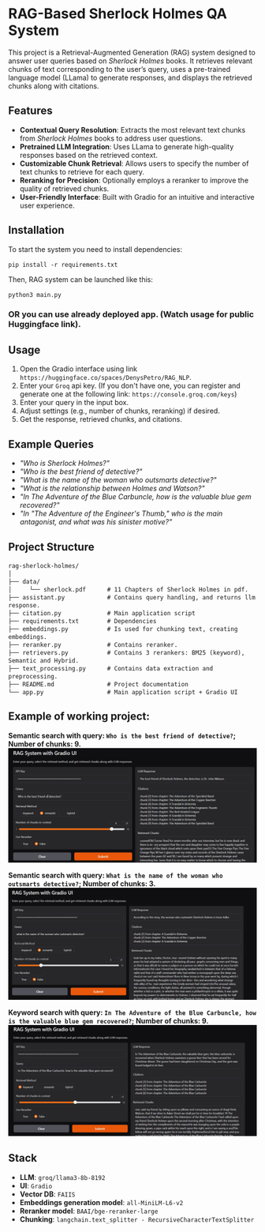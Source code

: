 # RAG-Based Sherlock Holmes QA System  

This project is a Retrieval-Augmented Generation (RAG) system designed to answer user queries based on *Sherlock Holmes* books. It retrieves relevant chunks of text corresponding to the user’s query, uses a pre-trained language model (LLama) to generate responses, and displays the retrieved chunks along with citations.  

## Features  

- **Contextual Query Resolution**: Extracts the most relevant text chunks from *Sherlock Holmes* books to address user questions.  
- **Pretrained LLM Integration**: Uses LLama to generate high-quality responses based on the retrieved context.  
- **Customizable Chunk Retrieval**: Allows users to specify the number of text chunks to retrieve for each query.  
- **Reranking for Precision**: Optionally employs a reranker to improve the quality of retrieved chunks.  
- **User-Friendly Interface**: Built with Gradio for an intuitive and interactive user experience.  


## Installation  

To start the system you need to install dependencies:
```
pip install -r requirements.txt
```

Then, RAG system can be launched like this:
```
python3 main.py
```
### OR you can use already deployed app. (Watch usage for public Huggingface link).

## Usage  

1. Open the Gradio interface using link `https://huggingface.co/spaces/DenysPetro/RAG_NLP`.  
2. Enter your `Groq` api key. (If you don't have one,
you can register and generate one at the following link: `https://console.groq.com/keys`)  
3. Enter your query in the input box.
4. Adjust settings (e.g., number of chunks, reranking) if desired.  
5. Get the response, retrieved chunks, and citations.  

## Example Queries  

- *"Who is Sherlock Holmes?"*
- *"Who is the best friend of detective?"* 
- *"What is the name of the woman who outsmarts detective?"*  
- *"What is the relationship between Holmes and Watson?"*  
- *"In The Adventure of the Blue Carbuncle, how is the valuable blue gem recovered?"*  
- *"In "The Adventure of the Engineer's Thumb," who is the main antagonist, and what was his sinister motive?"*

## Project Structure  

```
rag-sherlock-holmes/  
│  
├── data/
│     └── sherlock.pdf      # 11 Chapters of Sherlock Holmes in pdf.
├── assistant.py            # Contains query handling, and returns llm response.
├── citation.py             # Main application script  
├── requirements.txt        # Dependencies  
├── embeddings.py           # Is used for chunking text, creating embeddings.
├── reranker.py             # Contains reranker.
├── retrievers.py           # Contains 3 rerankers: BM25 (keyword), Semantic and Hybrid.
├── text_processing.py      # Contains data extraction and preprocessing.
├── README.md               # Project documentation  
└── app.py                  # Main application script + Gradio UI  
```  

## Example of working project:

**Semantic search with query: `Who is the best friend of detective?`; Number of chunks: 9.**
![semantic_1](images/semantic_1.jpg)

**Semantic search with query: `What is the name of the woman who outsmarts detective?`; Number of chunks: 3.**
![semantic_2](images/semantic_2.jpg)

**Keyword search with query: `In The Adventure of the Blue Carbuncle, how is the valuable blue gem recovered?`; Number of chunks: 9.**
![keyword](images/keyword.jpg)


## Stack

- **LLM**: `groq/llama3-8b-8192`
- **UI**: `Gradio`
- **Vector DB**: `FAIIS`
- **Embeddings generation model**: `all-MiniLM-L6-v2`
- **Reranker model**: `BAAI/bge-reranker-large`
- **Chunking**: `langchain.text_splitter - RecursiveCharacterTextSplitter`

